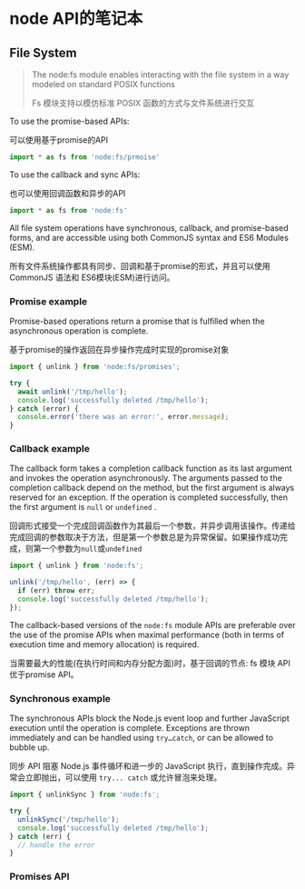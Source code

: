 # node API的笔记本
## File System

> The node:fs module enables interacting with the file system in a way modeled on standard POSIX functions
>
> Fs 模块支持以模仿标准 POSIX 函数的方式与文件系统进行交互 

To use the promise-based APIs: 

可以使用基于promise的API

```js
import * as fs from 'node:fs/prmoise'
```

To use the callback and sync APIs: 

也可以使用回调函数和异步的API

```js
import * as fs from 'node:fs'
```

All file system operations have synchronous, callback, and promise-based forms, and are accessible using both CommonJS syntax and ES6 Modules (ESM). 

所有文件系统操作都具有同步、回调和基于promise的形式，并且可以使用 CommonJS 语法和 ES6模块(ESM)进行访问。 

### Promise example

Promise-based operations return a promise that is fulfilled when the asynchronous operation is complete. 

基于promise的操作返回在异步操作完成时实现的promise对象

```js
import { unlink } from 'node:fs/promises';

try {
  await unlink('/tmp/hello');
  console.log('successfully deleted /tmp/hello');
} catch (error) {
  console.error('there was an error:', error.message);
}
```

### Callback example

The callback form takes a completion callback function as its last argument and invokes the operation asynchronously. The arguments passed to the completion callback depend on the method, but the first argument is always reserved for an exception. If the operation is completed successfully, then the first argument is `null` or `undefined` .

回调形式接受一个完成回调函数作为其最后一个参数，并异步调用该操作。传递给完成回调的参数取决于方法，但是第一个参数总是为异常保留。如果操作成功完成，则第一个参数为` null `或`undefined`  

```js
import { unlink } from 'node:fs';

unlink('/tmp/hello', (err) => {
  if (err) throw err;
  console.log('successfully deleted /tmp/hello');
});
```

The callback-based versions of the `node:fs` module APIs are preferable over the use of the promise APIs when maximal performance (both in terms of execution time and memory allocation) is required. 

当需要最大的性能(在执行时间和内存分配方面)时，基于回调的节点: fs 模块 API 优于promise API。

### Synchronous example

The synchronous APIs block the Node.js event loop and further JavaScript execution until the operation is complete. Exceptions are thrown immediately and can be handled using `try…catch`, or can be allowed to bubble up. 

同步 API 阻塞 Node.js 事件循环和进一步的 JavaScript 执行，直到操作完成。异常会立即抛出，可以使用 `try... catch` 或允许冒泡来处理。  

```js
import { unlinkSync } from 'node:fs';

try {
  unlinkSync('/tmp/hello');
  console.log('successfully deleted /tmp/hello');
} catch (err) {
  // handle the error
}
```

### Promises API

